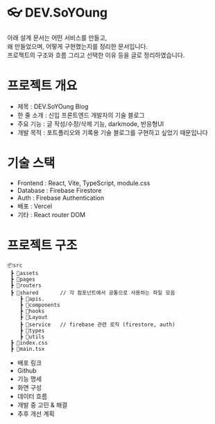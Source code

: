 # 👓 DEV.SoYOung
아래 설계 문서는 어떤 서비스를 만들고, </br>
왜 만들었으며, 어떻게 구현했는지를 정리한 문서입니다. </br>
프로젝트의 구조와 흐름 그리고 선택한 이유 등을 글로 정리하였습니다. 

# 프로젝트 개요
- 제목 : DEV.SoYOung Blog
- 한 줄 소개 : 신입 프론트엔드 개발자의 기술 블로그
- 주요 기능 : 글 작성/수정/삭제 기능, darkmode, 반응형UI
- 개발 목적 : 포트폴리오와 기록용 기술 블로그를 구현하고 싶었기 때문입니다

# 기술 스택
- Frontend : React, Vite, TypeScript, module.css
- Database : Firebase Firestore
- Auth : Firebase Authentication
- 배포 : Vercel
- 기타 : React router DOM

# 프로젝트 구조 
```
📦src
 ┣ 📂assets     
 ┣ 📂pages
 ┣ 📂routers
 ┣ 📂shared       // 각 컴포넌트에서 공통으로 사용하는 파일 모음
    ┣ 📂apis.
    ┣ 📂components 
    ┣ 📂hooks
    ┣ 📂Layout
    ┣ 📂service   // firebase 관련 로직 (firestore, auth)
    ┣ 📂types
    ┣ 📂utils
 ┣ 📂index.css
 ┣ 📜main.tsx
```

- 배포 링크
- Github
- 기능 명세
- 화면 구성
- 데이터 흐름
- 개발 중 고민 & 해결
- 추후 개선 계획



